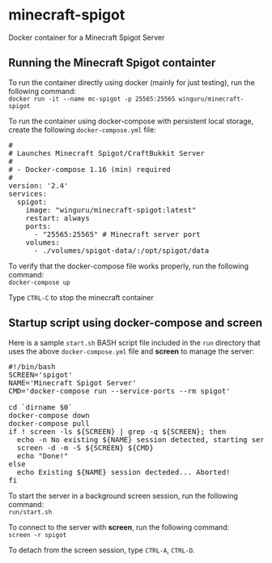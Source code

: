# minecraft-spigot
Docker container for a Minecraft Spigot Server

## Running the Minecraft Spigot containter

To run the container directly using docker (mainly for just testing), run the following command:</br>
`docker run -it --name mc-spigot -p 25565:25565 winguru/minecraft-spigot`

To run the container using docker-compose with persistent local storage, create the following `docker-compose.yml` file:
<pre>
#
# Launches Minecraft Spigot/CraftBukkit Server
#
# - Docker-compose 1.16 (min) required
#
version: '2.4'
services:
  spigot:
    image: "winguru/minecraft-spigot:latest"
    restart: always
    ports:
      - "25565:25565" # Minecraft server port
    volumes:
      - ./volumes/spigot-data/:/opt/spigot/data
</pre>

To verify that the docker-compose file works properly, run the following command:</br>
`docker-compose up`</br>

Type `CTRL-C` to stop the minecraft container</br>

## Startup script using docker-compose and screen
Here is a sample `start.sh` BASH script file included in the `run` directory that uses the above `docker-compose.yml` file and **screen** to manage the server:
<pre>
#!/bin/bash
SCREEN='spigot'
NAME='Minecraft Spigot Server'
CMD='docker-compose run --service-ports --rm spigot'

cd `dirname $0`
docker-compose down
docker-compose pull
if ! screen -ls ${SCREEN} | grep -q ${SCREEN}; then
  echo -n No existing ${NAME} session detected, starting server...
  screen -d -m -S ${SCREEN} ${CMD}
  echo "Done!"
else
  echo Existing ${NAME} session decteded... Aborted!
fi
</pre>
To start the server in a background screen session, run the following command:</br>
`run/start.sh`</br>

To connect to the server with **screen**, run the following command:</br>
`screen -r spigot`

To detach from the screen session, type `CTRL-A`, `CTRL-D`.
